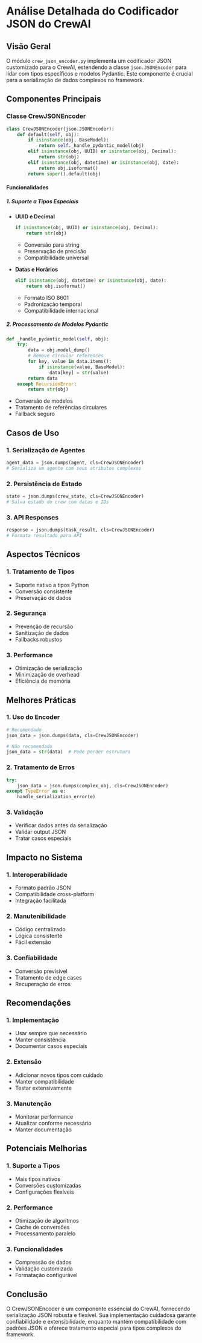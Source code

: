 # Análise Detalhada do Codificador JSON do CrewAI

## Visão Geral

O módulo `crew_json_encoder.py` implementa um codificador JSON customizado para o CrewAI, estendendo a classe `json.JSONEncoder` para lidar com tipos específicos e modelos Pydantic. Este componente é crucial para a serialização de dados complexos no framework.

## Componentes Principais

### Classe CrewJSONEncoder

```python
class CrewJSONEncoder(json.JSONEncoder):
    def default(self, obj):
        if isinstance(obj, BaseModel):
            return self._handle_pydantic_model(obj)
        elif isinstance(obj, UUID) or isinstance(obj, Decimal):
            return str(obj)
        elif isinstance(obj, datetime) or isinstance(obj, date):
            return obj.isoformat()
        return super().default(obj)
```

#### Funcionalidades

##### 1. Suporte a Tipos Especiais
- **UUID e Decimal**
  ```python
  if isinstance(obj, UUID) or isinstance(obj, Decimal):
      return str(obj)
  ```
  - Conversão para string
  - Preservação de precisão
  - Compatibilidade universal

- **Datas e Horários**
  ```python
  elif isinstance(obj, datetime) or isinstance(obj, date):
      return obj.isoformat()
  ```
  - Formato ISO 8601
  - Padronização temporal
  - Compatibilidade internacional

##### 2. Processamento de Modelos Pydantic
```python
def _handle_pydantic_model(self, obj):
    try:
        data = obj.model_dump()
        # Remove circular references
        for key, value in data.items():
            if isinstance(value, BaseModel):
                data[key] = str(value)
        return data
    except RecursionError:
        return str(obj)
```
- Conversão de modelos
- Tratamento de referências circulares
- Fallback seguro

## Casos de Uso

### 1. Serialização de Agentes
```python
agent_data = json.dumps(agent, cls=CrewJSONEncoder)
# Serializa um agente com seus atributos complexos
```

### 2. Persistência de Estado
```python
state = json.dumps(crew_state, cls=CrewJSONEncoder)
# Salva estado do crew com datas e IDs
```

### 3. API Responses
```python
response = json.dumps(task_result, cls=CrewJSONEncoder)
# Formata resultado para API
```

## Aspectos Técnicos

### 1. Tratamento de Tipos
- Suporte nativo a tipos Python
- Conversão consistente
- Preservação de dados

### 2. Segurança
- Prevenção de recursão
- Sanitização de dados
- Fallbacks robustos

### 3. Performance
- Otimização de serialização
- Minimização de overhead
- Eficiência de memória

## Melhores Práticas

### 1. Uso do Encoder
```python
# Recomendado
json_data = json.dumps(data, cls=CrewJSONEncoder)

# Não recomendado
json_data = str(data)  # Pode perder estrutura
```

### 2. Tratamento de Erros
```python
try:
    json_data = json.dumps(complex_obj, cls=CrewJSONEncoder)
except TypeError as e:
    handle_serialization_error(e)
```

### 3. Validação
- Verificar dados antes da serialização
- Validar output JSON
- Tratar casos especiais

## Impacto no Sistema

### 1. Interoperabilidade
- Formato padrão JSON
- Compatibilidade cross-platform
- Integração facilitada

### 2. Manutenibilidade
- Código centralizado
- Lógica consistente
- Fácil extensão

### 3. Confiabilidade
- Conversão previsível
- Tratamento de edge cases
- Recuperação de erros

## Recomendações

### 1. Implementação
- Usar sempre que necessário
- Manter consistência
- Documentar casos especiais

### 2. Extensão
- Adicionar novos tipos com cuidado
- Manter compatibilidade
- Testar extensivamente

### 3. Manutenção
- Monitorar performance
- Atualizar conforme necessário
- Manter documentação

## Potenciais Melhorias

### 1. Suporte a Tipos
- Mais tipos nativos
- Conversões customizadas
- Configurações flexíveis

### 2. Performance
- Otimização de algoritmos
- Cache de conversões
- Processamento paralelo

### 3. Funcionalidades
- Compressão de dados
- Validação customizada
- Formatação configurável

## Conclusão

O CrewJSONEncoder é um componente essencial do CrewAI, fornecendo serialização JSON robusta e flexível. Sua implementação cuidadosa garante confiabilidade e extensibilidade, enquanto mantém compatibilidade com padrões JSON e oferece tratamento especial para tipos complexos do framework.
